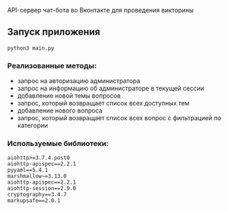 API-сервер чат-бота во Вконтакте для проведения викторины
## Запуск приложения

```
python3 main.py
```


### Реализованные методы:
- запрос на авторизацию администратора
- запрос на информацию об администраторе в текущей сессии
- добавление новой темы вопросов
- запрос, который возвращает список всех доступных тем
- добавление нового вопроса
- запрос, который возвращает список всех вопрос с фильтрацией по категории

### Используемые библиотеки:
```
aiohttp>=3.7.4.post0
aiohttp-apispec==2.2.1
pyyaml==5.4.1
marshmallow~=3.13.0
aiohttp-apispec==2.2.1
aiohttp-session==2.9.0
cryptography==3.4.7
markupsafe==2.0.1
```

